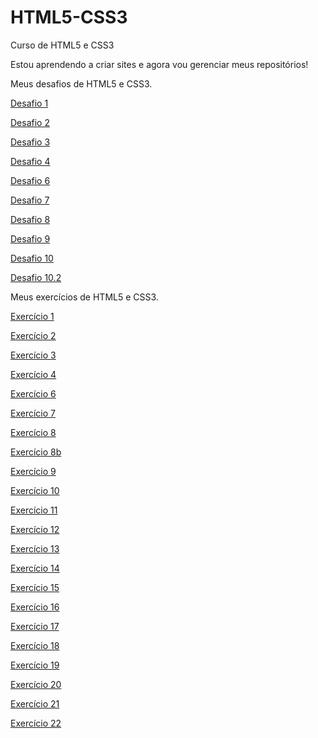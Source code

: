 # HTML5-CSS3
 Curso de HTML5 e CSS3

 Estou aprendendo a criar sites e agora vou gerenciar meus repositórios!

Meus desafios de HTML5 e CSS3.

 <a href="https://andre-santosds.github.io/HTML5-CSS3/desafios/desafio-1/index.HTML" target="_blank" rel="external">Desafio 1</a>

 <a href="https://andre-santosds.github.io/HTML5-CSS3/desafios/desafio-2/index.HTML" target="_blank" rel="external">Desafio 2</a>

 <a href="https://andre-santosds.github.io/HTML5-CSS3/desafios/desafio-3/index.HTML" target="_blank" rel="external">Desafio 3</a>

 <a href="https://andre-santosds.github.io/HTML5-CSS3/desafios/desafio-4/index.HTML" target="_blank" rel="external">Desafio 4</a>

 <a href="https://andre-santosds.github.io/HTML5-CSS3/desafios/desafio-6/index.HTML" target="_blank" rel="external">Desafio 6</a>

 <a href="https://andre-santosds.github.io/HTML5-CSS3/desafios/desafio-7/index.HTML" target="_blank" rel="external">Desafio 7</a>

 <a href="https://andre-santosds.github.io/HTML5-CSS3/desafios/desafio-8/index.HTML" target="_blank" rel="external">Desafio 8</a>

 <a href="https://andre-santosds.github.io/HTML5-CSS3/desafios/desafio-9/index.HTML" target="_blank" rel="external">Desafio 9</a>

 <a href="https://andre-santosds.github.io/HTML5-CSS3/desafios/desafio-10/index.html" target="_blank" rel="external">Desafio 10</a>

 <a href="https://andre-santosds.github.io/HTML5-CSS3/desafios/desafio-10.2/index.html" target="_blank" rel="external">Desafio 10.2</a>

 Meus exercícios de HTML5 e CSS3.

 <a href="https://andre-santosds.github.io/HTML5-CSS3/exercicios/ex001/index.html" target="_blank" rel="external">Exercício 1</a>

 <a href="https://andre-santosds.github.io/HTML5-CSS3/exercicios/ex002/index.html" target="_blank" rel="external">Exercício 2</a>

 <a href="https://andre-santosds.github.io/HTML5-CSS3/exercicios/ex003/index.html" target="_blank" rel="external">Exercício 3</a>

 <a href="https://andre-santosds.github.io/HTML5-CSS3/exercicios/ex004/index.html" target="_blank" rel="external">Exercício 4</a>

 <a href="https://andre-santosds.github.io/HTML5-CSS3/exercicios/ex006/index.html" target="_blank" rel="external">Exercício 6</a>

 <a href="https://andre-santosds.github.io/HTML5-CSS3/exercicios/ex007/index.html" target="_blank" rel="external">Exercício 7</a>

 <a href="https://andre-santosds.github.io/HTML5-CSS3/exercicios/ex008/index.html" target="_blank" rel="external">Exercício 8</a>

 <a href="https://andre-santosds.github.io/HTML5-CSS3/exercicios/ex008b/index.html" target="_blank" rel="external">Exercício 8b</a>

 <a href="https://andre-santosds.github.io/HTML5-CSS3/exercicios/ex009/index.html" target="_blank" rel="external">Exercício 9</a>

 <a href="https://andre-santosds.github.io/HTML5-CSS3/exercicios/ex010/index.html" target="_blank" rel="external">Exercício 10</a>

 <a href="https://andre-santosds.github.io/HTML5-CSS3/exercicios/ex011/index.html" target="_blank" rel="external">Exercício 11</a>

 <a href="https://andre-santosds.github.io/HTML5-CSS3/exercicios/ex012/index.html" target="_blank" rel="external">Exercício 12</a>

 <a href="https://andre-santosds.github.io/HTML5-CSS3/exercicios/ex013/index.html" target="_blank" rel="external">Exercício 13</a>

 <a href="https://andre-santosds.github.io/HTML5-CSS3/exercicios/ex014/index.html" target="_blank" rel="external">Exercício 14</a>

 <a href="https://andre-santosds.github.io/HTML5-CSS3/exercicios/ex015/index.html" target="_blank" rel="external">Exercício 15</a>

 <a href="https://andre-santosds.github.io/HTML5-CSS3/exercicios/ex016/cor01.HTML" target="_blank" rel="external">Exercício 16</a>

 <a href="https://andre-santosds.github.io/HTML5-CSS3/exercicios/ex017/fonte01.HTML" target="_blank" rel="external">Exercício 17</a>

 <a href="https://andre-santosds.github.io/HTML5-CSS3/exercicios/ex018/font01.HTML" target="_blank" rel="external">Exercício 18</a>

 <a href="https://andre-santosds.github.io/HTML5-CSS3/exercicios/ex019/seletor01.HTML" target="_blank" rel="external">Exercício 19</a>

 <a href="https://andre-santosds.github.io/HTML5-CSS3/exercicios/ex020/hover.HTML" target="_blank" rel="external">Exercício 20</a>

 <a href="https://andre-santosds.github.io/HTML5-CSS3/exercicios/ex021/caixa01.HTML" target="_blank" rel="external">Exercício 21</a>

 <a href="https://andre-santosds.github.io/HTML5-CSS3/exercicios/ex022/fundo001.html" target="_blank" rel="external">Exercício 22</a>